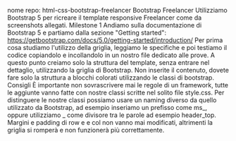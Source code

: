 nome repo: html-css-bootstrap-freelancer
Bootstrap Freelancer Utilizziamo Bootstrap 5 per ricreare il template responsive Freelancer come da screenshots allegati.
Milestone 1 Andiamo sulla documentazione di Bootstrap 5 e partiamo dalla sezione "Getting started": https://getbootstrap.com/docs/5.0/getting-started/introduction/
Per prima cosa studiamo l'utilizzo della griglia, leggiamo le specifiche e poi testiamo il codice copiandolo e incollandolo in un nostro file dedicato alle prove.
A questo punto creiamo solo la struttura del template, senza entrare nel dettaglio, utilizzando la griglia di Bootstrap. Non inserite il contenuto, dovete fare solo la struttura a blocchi colorati utilizzando le classi di bootstrap.
Consigli
È importante non sovrascrivere mai le regole di un framework, tutte le aggiunte vanno fatte con nostre classi scritte nel solito file style.css. Per distinguere le nostre classi possiamo usare un naming diverso da quello utilizzato da Bootstrap, ad esempio inseriamo un prefisso come ms_, oppure utilizziamo _ come divisore tra le parole ad esempio header_top.
Margini e padding di row e e col non vanno mai modificati, altrimenti la griglia si romperà e non funzionerà più correttamente.